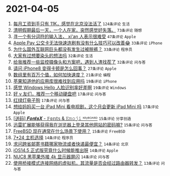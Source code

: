 # 2021-04-05

1. [每月工资到手只有 11K，感觉在北京没法活了](https://www.v2ex.com/t/768071) `124条评论` `生活`
1. [清明假期最后一天，一个人在家，突然感觉好失落。](https://www.v2ex.com/t/768083) `73条评论` `随想`
1. [寻一个有分词符的输入法， xi'an 人表示很难受](https://www.v2ex.com/t/768050) `47条评论` `Apple`
1. [Apple Pay 公交卡无法快速连刷有没有什么技巧可以改善😂](https://www.v2ex.com/t/768097) `33条评论` `iPhone`
1. [为什么国外互联网巨头都没有发生过被脱裤？](https://www.v2ex.com/t/768132) `33条评论` `程序员`
1. [大家有过想要染头的想法吗](https://www.v2ex.com/t/768055) `32条评论` `生活`
1. [给我推荐一些监控摄像头和方案吧，遇到人渣找茬了](https://www.v2ex.com/t/768062) `32条评论` `问与答`
1. [请问 iPhone8 变得卡顿是怎么回事？](https://www.v2ex.com/t/768087) `27条评论` `Apple`
1. [数组里有百万个值，如何加快速度？](https://www.v2ex.com/t/768144) `21条评论` `编程`
1. [苹果知道他的应用库很难找到应用吗](https://www.v2ex.com/t/768129) `19条评论` `iPhone`
1. [感觉 Windows Hello 人脸识别率好差啊](https://www.v2ex.com/t/768127) `19条评论` `Windows`
1. [好 v 友们，推荐一个移动硬盘吧](https://www.v2ex.com/t/768093) `17条评论` `问与答`
1. [红绿灯电子狗](https://www.v2ex.com/t/768077) `17条评论` `问与答`
1. [想给妈妈买一台 iPad Mini 看电视剧，这个月会更新 iPad Mini 吗](https://www.v2ex.com/t/768052) `17条评论` `Apple`
1. [[送码] 𝑭𝒐𝒏𝒕𝒔𝑿 - 𝔽𝕠𝕟𝕥𝕤 & 𝙴𝚖𝚘𝚓𝚒 ᴷᴱᵞᴮᴼᴬᴿᴰ](https://www.v2ex.com/t/768175) `15条评论` `分享创造`
1. [迅雷扩展能够获得我在浏览器上登录其他网站的密码嘛?](https://www.v2ex.com/t/768141) `15条评论` `问与答`
1. [FreeBSD 现在通常在什么场景下使用？](https://www.v2ex.com/t/768092) `15条评论` `FreeBSD`
1. [7*24 主机选择](https://www.v2ex.com/t/768169) `14条评论` `程序员`
1. [求问跨省邮寄书籍哪家物流或者快递最便宜？](https://www.v2ex.com/t/768143) `14条评论` `北京`
1. [iOS14.5 正式版究竟什么时候能推出呀](https://www.v2ex.com/t/768059) `14条评论` `Apple`
1. [NUC8 黑苹果外接 4k 显示器屏闪](https://www.v2ex.com/t/768053) `14条评论` `问与答`
1. [使用桥接模式连接网络的虚拟机，其流量是否会经过路由器转发？](https://www.v2ex.com/t/768166) `13条评论` `问与答`
